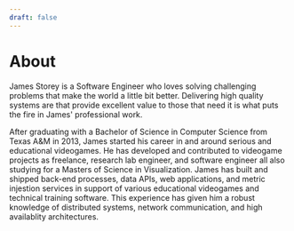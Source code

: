 ```yaml
---
draft: false
---
```


# About
James Storey is a Software Engineer who loves solving challenging problems that make the world a little bit better. Delivering high quality systems are that provide excellent value to those that need it is what puts the fire in James' professional work.

After graduating with a Bachelor of Science in Computer Science from Texas A&M in 2013, James started his career in and around serious and educational videogames.
He has developed and contributed to videogame projects as freelance, research lab engineer, and software engineer all also studying for a Masters of Science in Visualization.
James has built and shipped back-end processes, data APIs, web applications, and metric injestion services in support of various educational videogames and technical training software. This experience has given him a robust knowledge of distributed systems, network communication, and high availablity architectures.
